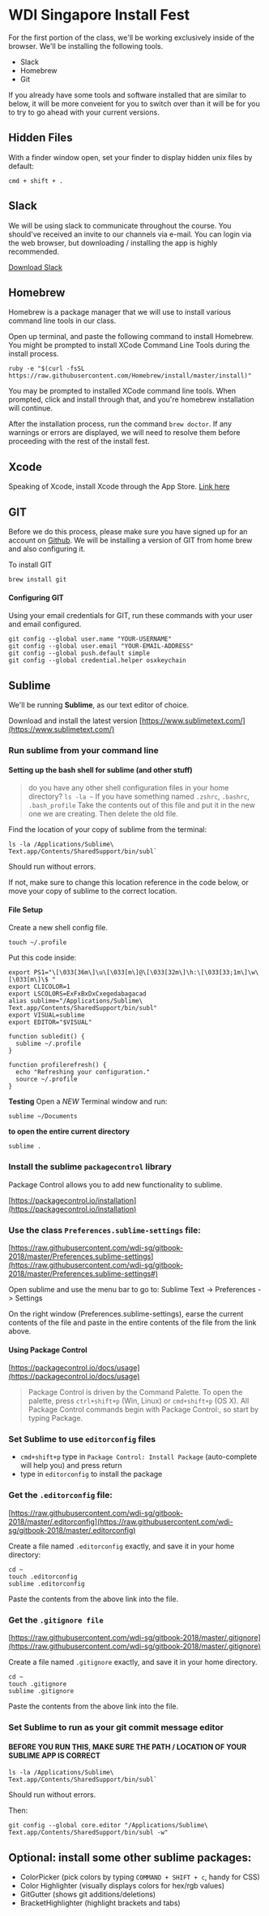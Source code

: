 # WDI Singapore Install Fest

For the first portion of the class, we'll be working exclusively inside of the browser. We'll be installing the following tools.

* Slack
* Homebrew
* Git

If you already have some tools and software installed that are similar to below, it will be more conveient for you to switch over than it will be for you to try to go ahead with your current versions.

## Hidden Files
With a finder window open, set your finder to display hidden unix files by default:
```
cmd + shift + .
```

## Slack

We will be using slack to communicate throughout the course. You should've received an invite to our channels via e-mail. You can login via the web browser, but downloading / installing the app is highly recommended.

[Download Slack](https://slack.com/downloads)

## Homebrew

Homebrew is a package manager that we will use to install various command line tools in our class.

Open up terminal, and paste the following command to install Homebrew. You might be prompted to install XCode Command Line Tools during the install process.

```
ruby -e "$(curl -fsSL https://raw.githubusercontent.com/Homebrew/install/master/install)"
```

You may be prompted to installed XCode command line tools. When prompted, click and install through that, and you're homebrew installation will continue.

After the installation process, run the command `brew doctor`. If any warnings or errors are displayed, we will need to resolve them before proceeding with the rest of the install fest.

## Xcode

Speaking of Xcode, install Xcode through the App Store. [Link here](https://itunes.apple.com/us/app/xcode/id497799835?mt=12)

## GIT
Before we do this process, please make sure you have signed up for an account on [Github](http://www.github.com). We will be installing a version of GIT from home brew and also configuring it.

To install GIT
```
brew install git
```

#### Configuring GIT

Using your email credentials for GIT, run these commands with your user and email configured.

```
git config --global user.name "YOUR-USERNAME"
git config --global user.email "YOUR-EMAIL-ADDRESS"
git config --global push.default simple
git config --global credential.helper osxkeychain
```

## Sublime

We'll be running **Sublime**, as our text editor of choice.

Download and install the latest version [https://www.sublimetext.com/](https://www.sublimetext.com/)

### Run sublime from your command line

#### Setting up the bash shell for sublime (and other stuff)
> do you have any other shell configuration files in your home directory?
> `ls -la ~`
> If you have something named `.zshrc`, `.bashrc`, `.bash_profile`
> Take the contents out of this file and put it in the new one we are creating. Then delete the old file.

Find the location of your copy of sublime from the terminal:
```
ls -la /Applications/Sublime\ Text.app/Contents/SharedSupport/bin/subl`
```

Should run without errors.

If not, make sure to change this location reference in the code below, or move your copy of sublime to the correct location.

#### File Setup

Create a new shell config file.
```
touch ~/.profile
```

Put this code inside:
```
export PS1="\[\033[36m\]\u\[\033[m\]@\[\033[32m\]\h:\[\033[33;1m\]\w\[\033[m\]\$ "
export CLICOLOR=1
export LSCOLORS=ExFxBxDxCxegedabagacad
alias sublime="/Applications/Sublime\ Text.app/Contents/SharedSupport/bin/subl"
export VISUAL=sublime
export EDITOR="$VISUAL"

function subledit() {
  sublime ~/.profile
}

function profilerefresh() {
  echo "Refreshing your configuration."
  source ~/.profile
}
```

**Testing**
Open a *NEW* Terminal window and run:
```
sublime ~/Documents
```
**to open the entire current directory**
```
sublime .
```

### Install the sublime `packagecontrol` library
Package Control allows you to add new functionality to sublime.

[https://packagecontrol.io/installation](https://packagecontrol.io/installation)


### Use the class `Preferences.sublime-settings` file:
[https://raw.githubusercontent.com/wdi-sg/gitbook-2018/master/Preferences.sublime-settings](https://raw.githubusercontent.com/wdi-sg/gitbook-2018/master/Preferences.sublime-settings#)

Open sublime and use the menu bar to go to: Sublime Text -> Preferences -> Settings

On the right window (Preferences.sublime-settings), earse the current contents of the file and paste in the entire contents of the file from the link above.

#### Using Package Control
[https://packagecontrol.io/docs/usage](https://packagecontrol.io/docs/usage)

> Package Control is driven by the Command Palette. To open the palette, press `ctrl+shift+p` (Win, Linux) or `cmd+shift+p` (OS X). All Package Control commands begin with Package Control:, so start by typing Package.

### Set Sublime to use `editorconfig` files
- `cmd+shift+p` type in `Package Control: Install Package` (auto-complete will help you) and press return
- type in `editorconfig` to install the package

### Get the `.editorconfig` file:
[https://raw.githubusercontent.com/wdi-sg/gitbook-2018/master/.editorconfig](https://raw.githubusercontent.com/wdi-sg/gitbook-2018/master/.editorconfig)

Create a file named `.editorconfig` exactly, and save it in your home directory:

```
cd ~
touch .editorconfig
sublime .editorconfig
```
Paste the contents from the above link into the file.

### Get the `.gitignore file`
[https://raw.githubusercontent.com/wdi-sg/gitbook-2018/master/.gitignore](https://raw.githubusercontent.com/wdi-sg/gitbook-2018/master/.gitignore)

Create a file named `.gitignore` exactly, and save it in your home directory.
```
cd ~
touch .gitignore
sublime .gitignore
```
Paste the contents from the above link into the file.


### Set Sublime to run as your git commit message editor

#### BEFORE YOU RUN THIS, MAKE SURE THE PATH / LOCATION OF YOUR SUBLIME APP IS CORRECT
```
ls -la /Applications/Sublime\ Text.app/Contents/SharedSupport/bin/subl`
```

Should run without errors.

Then:
```
git config --global core.editor "/Applications/Sublime\ Text.app/Contents/SharedSupport/bin/subl -w"
```

## Optional: install some other sublime packages:
  * ColorPicker (pick colors by typing `COMMAND + SHIFT + c`, handy for CSS)
  * Color Highlighter (visually displays colors for hex/rgb values)
  * GitGutter (shows git additions/deletions)
  * BracketHighlighter (highlight brackets and tabs)
